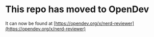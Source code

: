# This repo has moved to OpenDev

It can now be found at [https://opendev.org/x/nerd-reviewer](https://opendev.org/x/nerd-reviewer)
